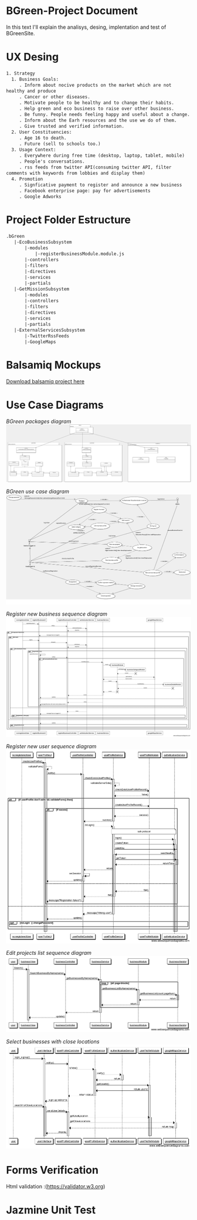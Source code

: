 # BGreen-Project Document

In this text I'll explain the analisys, desing, implentation and test of BGreenSite.


# UX Desing

```
1. Strategy
  1. Business Goals:
     . Inform about nocive products on the market which are not healthy and produce
     . Cancer or other diseases.
     . Motivate people to be healthy and to change their habits.
     . Help green and eco business to raise over other business.
     . Be funny. People needs feeling happy and useful about a change.
     . Inform about the Earh resources and the use we do of them.
     . Give trusted and verified information.
  2. User Constituencies:
     . Age 16 to death.
     . Future (sell to schools too.)
  3. Usage Context:
     . Everywhere during free time (desktop, laptop, tablet, mobile)
     . People's conversations.
     . rss feeds from twitter API(consuming twitter API, filter comments with keywords from lobbies and display them)
  4. Promotion
     . Signficative payment to register and announce a new business
     . Facebook enterprise page: pay for advertisements
     . Google Adworks
```

# Project Folder Estructure
```
.bGreen
   |-EcoBusinessSubsystem
       |-modules
           |-registerBusinessModule.module.js
       |-controllers
       |-filters
       |-directives
       |-services
       |-partials
   |-GetMissionSubsystem
       |-modules
       |-controllers
       |-filters
       |-directives
       |-services
       |-partials
   |-ExternalServicesSubsystem
       |-TwitterRssFeeds
       |-GoogleMaps
```

# Balsamiq Mockups

[Download balsamiq project here](balsamiq/BGreen_v1.0.zip)

# Use Case Diagrams

*BGreen packages diagram*
![System packages](img/BGreenPackagesDiagram1.png "Logo Title Text 1")

*BGreen use case diagram*
![BGreen use case diagram](img/ManageEcoBusines.png "Logo Title Text 1")

*Register new business sequence diagram*
![Register new business](img/RegisterBusinessSequenceDiagram.png "Logo Title Text 1")

*Register new user sequence diagram*
![Register new user](img/RegisterUserSequenceDiagram.png "Logo Title Text 1")

*Edit projects list sequence diagram*
![Edit projects list](img/EditProjectsListSequenceDiagram.png "Logo Title Text 1")

*Select businesses with close locations*
![Search business by location](img/ShowCloseLocationsProjectsList.png "Logo Title Text 1")

# Forms Verification

Html validation :(https://validator.w3.org)

# Jazmine Unit Test






